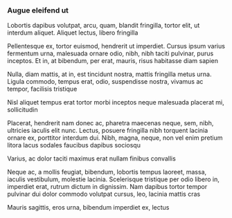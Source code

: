 ### Augue eleifend ut

Lobortis dapibus volutpat, arcu, quam, blandit fringilla, tortor elit, ut interdum aliquet. Aliquet lectus, libero fringilla

Pellentesque ex, tortor euismod, hendrerit ut imperdiet. Cursus ipsum varius fermentum urna, malesuada ornare odio, nibh, nibh taciti pulvinar, purus inceptos. Et in, at bibendum, per erat, mauris, risus habitasse diam sapien

Nulla, diam mattis, at in, est tincidunt nostra, mattis fringilla metus urna. Ligula commodo, tempus erat, odio, suspendisse nostra, vivamus ac tempor, facilisis tristique

Nisl aliquet tempus erat tortor morbi inceptos neque malesuada placerat mi, sollicitudin

Placerat, hendrerit nam donec ac, pharetra maecenas neque, sem, nibh, ultricies iaculis elit nunc. Lectus, posuere fringilla nibh torquent lacinia ornare ex, porttitor interdum dui. Nibh, magna, neque, non vel enim pretium litora lacus sodales faucibus dapibus sociosqu

Varius, ac dolor taciti maximus erat nullam finibus convallis

Neque ac, a mollis feugiat, bibendum, lobortis tempus laoreet, massa, iaculis vestibulum, molestie lacinia. Scelerisque tristique per odio libero in, imperdiet erat, rutrum dictum in dignissim. Nam dapibus tortor tempor pulvinar dui dolor commodo volutpat cursus, leo, lacinia mattis cras

Mauris sagittis, eros urna, bibendum imperdiet ex, lectus


